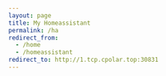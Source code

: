 ```yaml
---
layout: page
title: My Homeassistant
permalink: /ha
redirect_from:
  - /home
  - /homeassistant
redirect_to: http://1.tcp.cpolar.top:30831
---
```

